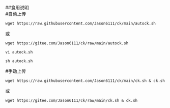##食用说明  
#自动上传  
```
wget https://raw.githubusercontent.com/Jason6111/ck/main/autock.sh
```  
或  
```
wget https://gitee.com/Jason6111/ck/raw/main/autock.sh
```
```
vi autock.sh 
```
```
sh autock.sh
```
#手动上传  
```
wget https://raw.githubusercontent.com/Jason6111/ck/main/ck.sh & ck.sh
```  
或  
```
wget https://gitee.com/Jason6111/ck/raw/main/ck.sh & ck.sh
```
